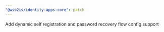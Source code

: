 ```yaml
---
"@wso2is/identity-apps-core": patch
---
```


Add dynamic self registration and password recovery flow config support
